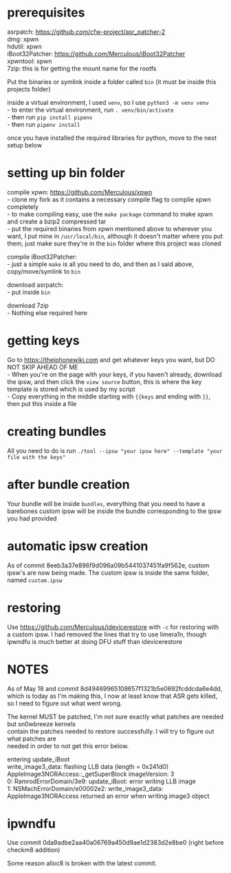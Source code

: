 # prerequisites

asrpatch: https://github.com/cfw-project/asr_patcher-2  
dmg: xpwn  
hdutil: xpwn  
iBoot32Patcher: https://github.com/Merculous/iBoot32Patcher  
xpwntool: xpwn  
7zip: this is for getting the mount name for the rootfs

Put the binaries or symlink inside a folder called `bin` (it must be inside this projects folder)

inside a virtual environment, I used `venv`, so I use `python3 -m venv venv`  
	- to enter the virtual environment, run `. venv/bin/activate`  
	- then run `pip install pipenv`  
	- then run `pipenv install`  

once you have installed the required libraries for python, move to the next setup below

# setting up bin folder
compile xpwn: https://github.com/Merculous/xpwn  
	- clone my fork as it contains a necessary compile flag to complie xpwn completely  
	- to make compiling easy, use the `make package` command to make xpwn and create a bzip2 compressed tar  
	- put the required binaries from xpwn mentioned above to wherever you want, I put mine in `/usr/local/bin`, although it doesn't matter where you put them, just make sure they're in the `bin` folder where this project was cloned

compile iBoot32Patcher:  
	- just a simple `make` is all you need to do, and then as I said above, copy/move/symlink to `bin`

download asrpatch:  
	- put inside `bin`

download 7zip  
	- Nothing else required here

# getting keys
Go to https://theiphonewiki.com and get whatever keys you want, but DO NOT SKIP AHEAD OF ME  
	- When you're on the page with your keys, if you haven't already, download the ipsw, and then click the `view source` button, this is where the key template is stored which is used by my script  
	- Copy everything in the middle starting with `{{keys` and ending with `}}`, then put this inside a file


# creating bundles
All you need to do is run `./tool --ipsw "your ipsw here" --template "your file with the keys"`

# after bundle creation
Your bundle will be inside `bundles`, everything that you need to have a barebones custom ipsw will be inside the bundle corresponding to the ipsw you had provided

# automatic ipsw creation
As of commit 8eeb3a37e896f9d096a09b5441037451fa9f562e, custom ipsw's are now being made. The custom ipsw is inside the same folder, named `custom.ipsw`

# restoring

Use https://github.com/Merculous/idevicerestore with `-c` for restoring with a custom ipsw. I had removed the lines that try to use limera1n, though ipwndfu is much better at doing DFU stuff than idevicerestore


# NOTES

As of May 18 and commit 8d49469965108657f1321b5e0692fcddcda6e4dd, which is today as I'm making this, I now at least know that ASR gets killed, so I need to figure out what went wrong.  

The kernel MUST be patched, I'm not sure exactly what patches are needed but sn0wbreeze kernels  
contain the patches needed to restore successfully. I will try to figure out what patches are  
needed in order to not get this error below.  


entering update_iBoot  
write_image3_data: flashing LLB data (length = 0x241d0)  
AppleImage3NORAccess::_getSuperBlock imageVersion: 3  
0: RamrodErrorDomain/3e9: update_iBoot: error writing LLB image  
1: NSMachErrorDomain/e00002e2: write_image3_data: AppleImage3NORAccess returned an error when writing image3 object

# ipwndfu

Use commit 0da9adbe2aa40a06769a450d9ae1d2383d2e8be0 (right before checkm8 addition)

Some reason alloc8 is broken with the latest commit.
